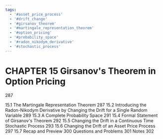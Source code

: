 ```yaml
---
tags:
  - '#asset_price_process'
  - '#drift_change'
  - '#girsanov_theorem'
  - '#martingale_representation_theorem'
  - '#option_pricing'
  - '#probability_space'
  - '#radon_nikodym_derivative'
  - '#stochastic_process'
---
```

# CHAPTER 15 Girsanov's Theorem in Option Pricing

287

15.1 The Martingale Representation Theorem 287
15.2 Introducing the Radon-Nikodym Derivative by Changing the Drift
for a Single Random Variable 289
15.3 A Complete Probability Space 291
15.4 Formal Statement of Girsanov's Theorem 292
15.5 Changing the Drift in a Continuous Time Stochastic Process 293
15.6 Changing the Drift of an Asset Price Process 297
15.7 Recap and Preview 300
Questions and Problems 301
Notes 302
